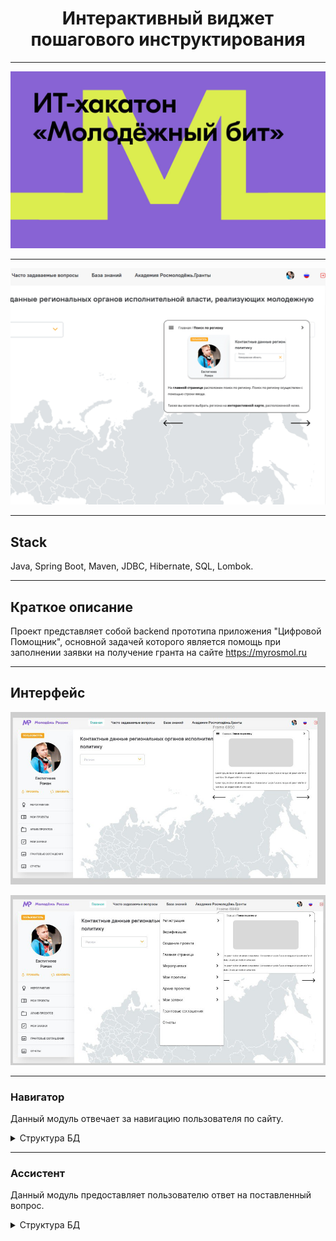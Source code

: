 <h1 align="center">Интерактивный виджет пошагового инструктирования</h1>

----
<p align="center">
<img src="imagesForReadme/2.jpg"></p>

----
<p align="center">
<img src="imagesForReadme/1.gif"></p>

----
## Stack
Java, Spring Boot, Maven, JDBC, Hibernate, SQL, Lombok.
____
## Краткое описание
Проект представляет собой backend прототипа приложения "Цифровой Помощник",
основной задачей которого является помощь при заполнении заявки на получение
гранта на сайте https://myrosmol.ru
____
## Интерфейс
<p align="center">
<img src="imagesForReadme/5.jpeg"></p>
<p align="center">
<img src="imagesForReadme/6.jpeg"></p>

____
### Навигатор
Данный модуль отвечает за навигацию пользователя по сайту.
<details>
<summary>Структура БД</summary> 
<p align="center">
<img src="imagesForReadme/3.jpeg"></p>
</details> 

____
### Ассистент
Данный модуль предоставляет пользователю ответ на поставленный вопрос. 
<details>
<summary>Структура БД</summary> 
<img src="imagesForReadme/4.jpeg"></p>
</details>
